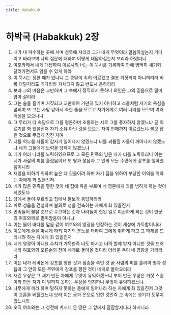 ```yaml
---
title: Habakkuk
---
```


# 하박국 (Habakkuk) 2장
1. 내가 내 파수하는 곳에 서며 성루에 서리라 그가 내게 무엇이라 말씀하실는지 기다리고 바라보며 나의 질문에 대하여 어떻게 대답하실는지 보리라 하였더니
1. 여호와께서 내게 대답하여 이르시되 너는 이 묵시를 기록하여 판에 명백히 새기되 달려가면서도 읽을 수 있게 하라
1. 이 묵시는 정한 때가 있나니 그 종말이 속히 이르겠고 결코 거짓되지 아니하리라 비록 더딜지라도 기다리라 지체되지 않고 반드시 응하리라
1. 보라 그의 마음은 교만하며 그 속에서 정직하지 못하나 의인은 그의 믿음으로 말미암아 살리라
1. 그는 술을 즐기며 거짓되고 교만하여 가만히 있지 아니하고 스올처럼 자기의 욕심을 넓히며 또 그는 사망 같아서 족한 줄을 모르고 자기에게로 여러 나라를 모으며 여러 백성을 모으나니
1. 그 무리가 다 속담으로 그를 평론하며 조롱하는 시로 그를 풍자하지 않겠느냐 곧 이르기를 화 있을진저 자기 소유 아닌 것을 모으는 자여 언제까지 이르겠느냐 볼모 잡은 것으로 무겁게 짐진 자여
1. 너를 억누를 자들이 갑자기 일어나지 않겠느냐 너를 괴롭힐 자들이 깨어나지 않겠느냐 네가 그들에게 노략을 당하지 않겠느냐
1. 네가 여러 나라를 노략하였으므로 그 모든 민족의 남은 자가 너를 노략하리니 이는 네가 사람의 피를 흘렸음이요 또 땅과 성읍과 그 안의 모든 주민에게 강포를 행하였음이니라
1. 재앙을 피하기 위하여 높은 데 깃들이려 하며 자기 집을 위하여 부당한 이익을 취하는 자에게 화 있을진저
1. 네가 많은 민족을 멸한 것이 네 집에 욕을 부르며 네 영혼에게 죄를 범하게 하는 것이 되었도다
1. 담에서 돌이 부르짖고 집에서 들보가 응답하리라
1. 피로 성읍을 건설하며 불의로 성을 건축하는 자에게 화 있을진저
1. 민족들이 불탈 것으로 수고하는 것과 나라들이 헛된 일로 피곤하게 되는 것이 만군의 여호와께로 말미암음이 아니냐
1. 이는 물이 바다를 덮음 같이 여호와의 영광을 인정하는 것이 세상에 가득함이니라
1. 이웃에게 술을 마시게 하되 자기의 분노를 더하여 그에게 취하게 하고 그 하체를 드러내려 하는 자에게 화 있을진저
1. 네게 영광이 아니요 수치가 가득한즉 너도 마시고 너의 할례 받지 아니한 것을 드러내라 여호와의 오른손의 잔이 네게로 돌아올 것이라 더러운 욕이 네 영광을 가리리라
1. 이는 네가 레바논에 강포를 행한 것과 짐승을 죽인 것 곧 사람의 피를 흘리며 땅과 성읍과 그 안의 모든 주민에게 강포를 행한 것이 네게로 돌아오리라
1. 새긴 우상은 그 새겨 만든 자에게 무엇이 유익하겠느냐 부어 만든 우상은 거짓 스승이라 만든 자가 이 말하지 못하는 우상을 의지하니 무엇이 유익하겠느냐
1. 나무에게 깨라 하며 말하지 못하는 돌에게 일어나라 하는 자에게 화 있을진저 그것이 교훈을 베풀겠느냐 보라 이는 금과 은으로 입힌 것인즉 그 속에는 생기가 도무지 없느니라
1. 오직 여호와는 그 성전에 계시니 온 땅은 그 앞에서 잠잠할지니라 하시니라